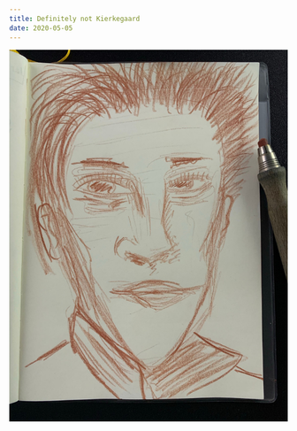 ```yaml
---
title: Definitely not Kierkegaard
date: 2020-05-05
---
```


!['Definitely not Kierkegaard'](image/23DefinitelynotKierkegaard7.jpg)

